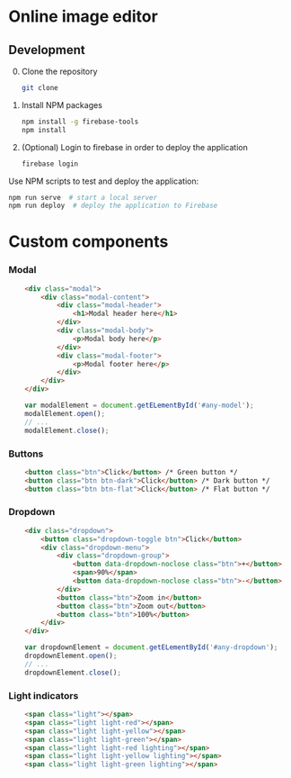 # Online image editor

## Development

0. Clone the repository

    ```bash
    git clone 
    ```

0. Install NPM packages

    ```bash
    npm install -g firebase-tools
    npm install
    ```

0. (Optional) Login to firebase in order to deploy the application

    ```bash
    firebase login
    ```

Use NPM scripts to test and deploy the application:

```bash
npm run serve  # start a local server
npm run deploy  # deploy the application to Firebase

```

# Custom components

### Modal

```html
    <div class="modal">
        <div class="modal-content">
            <div class="modal-header">
                <h1>Modal header here</h1>
            </div>
            <div class="modal-body">
                <p>Modal body here</p>
            </div>
            <div class="modal-footer">
                <p>Modal footer here</p>
            </div>
        </div>
    </div>
```

```js
    var modalElement = document.getELementById('#any-model');
    modalElement.open();
    // ...
    modalElement.close();
```

### Buttons

```html
    <button class="btn">Click</button> /* Green button */
    <button class="btn btn-dark">Click</button> /* Dark button */
    <button class="btn btn-flat">Click</button> /* Flat button */
```

### Dropdown

```html
    <div class="dropdown">
        <button class="dropdown-toggle btn">Click</button>
        <div class="dropdown-menu">
            <div class="dropdown-group">
                <button data-dropdown-noclose class="btn">+</button>
                <span>90%</span>
                <button data-dropdown-noclose class="btn">-</button>
            </div>
            <button class="btn">Zoom in</button>
            <button class="btn">Zoom out</button>
            <button class="btn">100%</button>
        </div>
    </div>
```

```js
    var dropdownElement = document.getELementById('#any-dropdown');
    dropdownElement.open();
    // ...
    dropdownElement.close();
```

### Light indicators

```html
    <span class="light"></span>
    <span class="light light-red"></span>
    <span class="light light-yellow"></span>
    <span class="light light-green"></span>
    <span class="light light-red lighting"></span>
    <span class="light light-yellow lighting"></span>
    <span class="light light-green lighting"></span>
```
